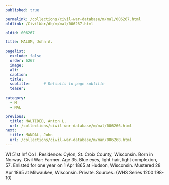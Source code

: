 ```yaml
---
published: true

permalink: /collections/civil-war-database/m/mal/006267.html
oldlink: /CivilWar/db/m/mal/006267.html

oldid: 006267

title: MALUM, John A.

pagelist:
  exclude: false
  order: 6267
  image: 
  alt:
  caption:
  title:
  subtitle:      # Defaults to page subtitle
  teaser:

category: 
  - M 
  - MAL

previous:
  title: MALTIDED, Anton L.
  url: /collections/civil-war-database/m/mal/006266.html  
next:
  title: MANDAL, John
  url: /collections/civil-war-database/m/man/006268.html   
---
```

WI 51st Inf Co I. Residence: Cylon, St. Croix County, Wisconsin. Born in Norway. Civil War: Farmer. Age 35. Blue eyes, light hair, light complexion, 5&#146;7&#148;. Enlisted for one year on 1 Apr 1865 at Hudson, Wisconsin. Mustered 28 Apr 1865 at Milwaukee, Wisconsin. Private. Sources: (WHS Series 1200 198-10)